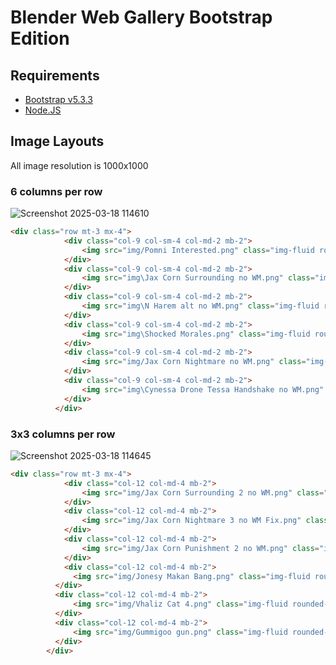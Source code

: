 # Blender Web Gallery Bootstrap Edition

## Requirements
 - [Bootstrap v5.3.3](https://getbootstrap.com/)
 - [Node.JS](https://nodejs.org/en)


## Image Layouts

All image resolution is 1000x1000 

### 6 columns per row

![Screenshot 2025-03-18 114610](https://github.com/user-attachments/assets/38d84e22-6f0d-4881-95e6-1ba1c73ed65e)

```HTML
<div class="row mt-3 mx-4">      
            <div class="col-9 col-sm-4 col-md-2 mb-2"> 
                <img src="img/Pomni Interested.png" class="img-fluid rounded-4">
            </div>
            <div class="col-9 col-sm-4 col-md-2 mb-2">
                <img src="img\Jax Corn Surrounding no WM.png" class="img-fluid rounded-4">
            </div>
            <div class="col-9 col-sm-4 col-md-2 mb-2">
                <img src="img\N Harem alt no WM.png" class="img-fluid rounded-4">
            </div>
            <div class="col-9 col-sm-4 col-md-2 mb-2">
                <img src="img\Shocked Morales.png" class="img-fluid rounded-4">
            </div>
            <div class="col-9 col-sm-4 col-md-2 mb-2">
                <img src="img/Jax Corn Nightmare no WM.png" class="img-fluid rounded-4">
            </div>
            <div class="col-9 col-sm-4 col-md-2 mb-2">
                <img src="img\Cynessa Drone Tessa Handshake no WM.png" class="img-fluid rounded-4">
            </div>
          </div>
```

### 3x3 columns per row 

![Screenshot 2025-03-18 114645](https://github.com/user-attachments/assets/c637dcd9-6f40-425c-a482-cf926b097573)

```HTML
<div class="row mt-3 mx-4"> 
            <div class="col-12 col-md-4 mb-2"> 
                <img src="img/Jax Corn Surrounding 2 no WM.png" class="img-fluid rounded-4">
            </div>
            <div class="col-12 col-md-4 mb-2">
                <img src="img/Jax Corn Nightmare 3 no WM Fix.png" class="img-fluid rounded-4">
            </div>
            <div class="col-12 col-md-4 mb-2">
                <img src="img/Jax Corn Punishment 2 no WM.png" class="img-fluid rounded-4">
            </div>
            <div class="col-12 col-md-4 mb-2">
              <img src="img/Jonesy Makan Bang.png" class="img-fluid rounded-4">
          </div>
          <div class="col-12 col-md-4 mb-2">
              <img src="img/Vhaliz Cat 4.png" class="img-fluid rounded-4">
          </div>
          <div class="col-12 col-md-4 mb-2">
              <img src="img/Gummigoo gun.png" class="img-fluid rounded-4">
          </div>
        </div> 
```
